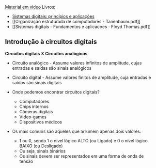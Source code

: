 [Material em video](https://www.youtube.com/playlist?list=PLXyWBo_coJnMYO9Na3t-oYsc2X4kPJBWf)
Livros:
- [Sistemas digitais: princípios e aplicações](https://plataforma.bvirtual.com.br/Leitor/Publicacao/168497/pdf/0?code=/bIOZcTOMUCKJbiikNEXeeOXmDi+XXDxeQpoSNep5EqGr4iepjXiaJ3LRwEBTq8i+2jerKw2CvChZOSp64BHBA==)
- [[Organização estruturada de computadores - Tanenbaum.pdf]]
- [[Sistemas digitais - Fundamentos e aplicacoes - Floyd Thomas.pdf]]

## Introdução à circuitos digitais
**Circuitos digitais X Circuitos analógicos**
- Circuito analógico - Assume valores infinitos de amplitude, cujas entradas e saídas são sinais analógicos
- Circuito digital - Assume valores finitos de amplitude, cuja entradas e saídas são sinais digitais

- Onde podemos encontrar circuitos digitais?
	- Computadores
	- Chips internos
	- Câmeras digitais
	- Video-games
	- Dispositivos médicos
- Os mais comuns são aqueles que arrumem apenas dois valores:
	- 1 ou 0, sendo 1 o nível lógico ALTO (ou Ligado) e 0 o nível lógico BAIXO (ou Desligado)
	- Ou seja, sinais binários
	- Os sinais devem ser representados em uma forma de onda de tensão